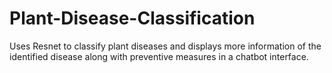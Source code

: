 # Plant-Disease-Classification
Uses Resnet to classify plant diseases and displays more information of the identified disease along with preventive measures in a chatbot interface.
